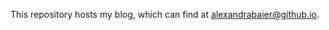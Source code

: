 This repository hosts my blog, which can find at [alexandrabaier@github.io](https://alexandrabaier@github.io).
